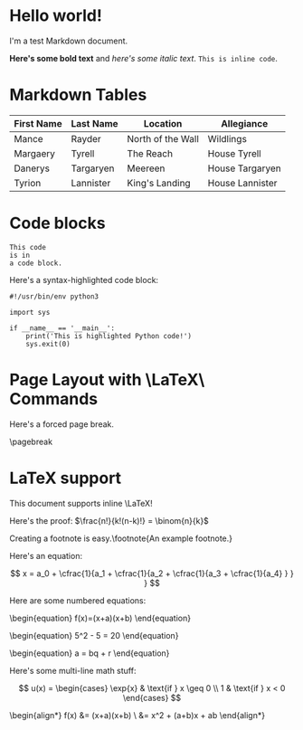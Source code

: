 # Hello world!

I'm a test Markdown document.

**Here's some bold text** and *here's some italic text*. `This is inline code`.

# Markdown Tables

First Name  |  Last Name  |  Location           |  Allegiance
------------|-------------|---------------------|-----------------
Mance       |  Rayder     |  North of the Wall  |  Wildlings
Margaery    |  Tyrell     |  The Reach          |  House Tyrell
Danerys     |  Targaryen  |  Meereen            |  House Targaryen
Tyrion      |  Lannister  |  King's Landing     |  House Lannister

# Code blocks

    This code
    is in
    a code block.

Here's a syntax-highlighted code block:

~~~~~ {.haskell}
#!/usr/bin/env python3

import sys

if __name__ == '__main__':
    print('This is highlighted Python code!')
    sys.exit(0)
~~~~~
    
# Page Layout with \LaTeX\ Commands

Here's a forced page break.

\pagebreak


# LaTeX support

This document supports inline \LaTeX!

Here's the proof: $\frac{n!}{k!(n-k)!} = \binom{n}{k}$

Creating a footnote is easy.\footnote{An example footnote.}

Here's an equation:

$$
  x = a_0 + \cfrac{1}{a_1
          + \cfrac{1}{a_2
          + \cfrac{1}{a_3 + \cfrac{1}{a_4} } } }
$$

Here are some numbered equations:

\begin{equation} 
 f(x)=(x+a)(x+b)
\end{equation}


\begin{equation}
5^2 - 5 = 20
\end{equation}


\begin{equation}
a = bq + r
\end{equation}

Here's some multi-line math stuff:

$$
 u(x) =
  \begin{cases}
   \exp{x} & \text{if } x \geq 0 \\
   1       & \text{if } x < 0
  \end{cases}
$$

\begin{align*}
 f(x) &= (x+a)(x+b) \\
 &= x^2 + (a+b)x + ab
\end{align*}

